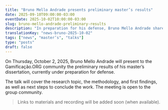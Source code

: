 ```yaml
---
title: "Bruno Mello Andrade presents preliminary master’s results"
date: 2025-09-10T09:00:00-03:00
eventDate: 2025-10-02T10:00:00-03:00
slug: bruno-mello-andrade-preliminary-results
description: "In preparation for his defense, Bruno Mello Andrade shares preliminary results with the Gamificação.ORG community."
translationKey: "news-bruno-2025-10-02"
tags: ["news", "master’s", "talks"]
type: "posts"
draft: false
---
```


On Thursday, October 2, 2025, Bruno Mello Andrade will present to the Gamificação.ORG community the preliminary results of his master’s dissertation, currently under preparation for defense.

The talk will cover the research topic, the methodology, and first findings, as well as next steps to conclude the work. The meeting is open to the group community.

> Links to materials and recording will be added soon (when available).
